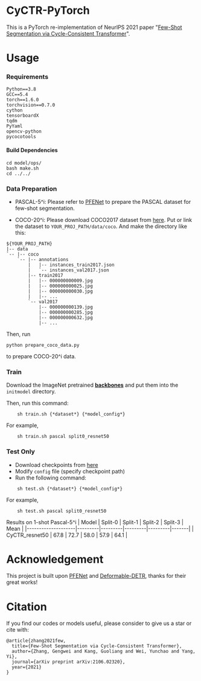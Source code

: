 # CyCTR-PyTorch
This is a PyTorch re-implementation of NeurIPS 2021 paper "[Few-Shot Segmentation via Cycle-Consistent Transformer](https://proceedings.neurips.cc/paper/2021/file/b8b12f949378552c21f28deff8ba8eb6-Paper.pdf)".

# Usage

### Requirements
```
Python==3.8
GCC==5.4
torch==1.6.0
torchvision==0.7.0
cython
tensorboardX
tqdm
PyYaml
opencv-python
pycocotools
```

#### Build Dependencies
```
cd model/ops/
bash make.sh
cd ../../
```

### Data Preparation

+ PASCAL-5^i: Please refer to [PFENet](https://github.com/dvlab-research/PFENet) to prepare the PASCAL dataset for few-shot segmentation. 

+ COCO-20^i: Please download COCO2017 dataset from [here](https://cocodataset.org/#download). Put or link the dataset to ```YOUR_PROJ_PATH/data/coco```. And make the directory like this:

```
${YOUR_PROJ_PATH}
|-- data
`-- |-- coco
    `-- |-- annotations
        |   |-- instances_train2017.json
        |   `-- instances_val2017.json
        |-- train2017
        |   |-- 000000000009.jpg
        |   |-- 000000000025.jpg
        |   |-- 000000000030.jpg
        |   |-- ... 
        `-- val2017
            |-- 000000000139.jpg
            |-- 000000000285.jpg
            |-- 000000000632.jpg
            |-- ... 
```

Then, run  
```
python prepare_coco_data.py
```
to prepare COCO-20^i data.

### Train
Download the ImageNet pretrained [**backbones**](https://mycuhk-my.sharepoint.com/:u:/g/personal/1155122171_link_cuhk_edu_hk/EQEY0JxITwVHisdVzusEqNUBNsf1CT8MsALdahUhaHrhlw?e=4%3a2o3XTL&at=9) and put them into the `initmodel` directory.

Then, run this command: 
```
    sh train.sh {*dataset*} {*model_config*}
```
For example, 
```
    sh train.sh pascal split0_resnet50
```

### Test Only
+ Download checkpoints from [here](https://drive.google.com/drive/folders/1P3Qo7Zz_257z9gnVb7wroV7acaFYinkw?usp=sharing)
+ Modify `config` file (specify checkpoint path)
+ Run the following command: 
```
    sh test.sh {*dataset*} {*model_config*}
```

For example, 
```
    sh test.sh pascal split0_resnet50
```

Results on 1-shot Pascal-5^i
| Model              | Split-0 | Split-1 | Split-2 | Split-3 |  Mean | 
|--------------------|---------|---------|---------|---------|-------|
| CyCTR_resnet50     | 67.8    |  72.7   |  58.0   |  57.9   |  64.1 | 

# Acknowledgement

This project is built upon [PFENet](https://github.com/dvlab-research/PFENet) and [Deformable-DETR](https://github.com/fundamentalvision/Deformable-DETR), thanks for their great works!

# Citation

If you find our codes or models useful, please consider to give us a star or cite with:
```
@article{zhang2021few,
  title={Few-Shot Segmentation via Cycle-Consistent Transformer},
  author={Zhang, Gengwei and Kang, Guoliang and Wei, Yunchao and Yang, Yi},
  journal={arXiv preprint arXiv:2106.02320},
  year={2021}
}
```
